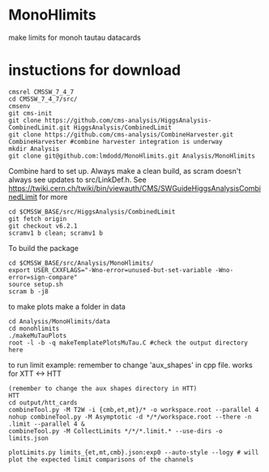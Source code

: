 # MonoHlimits
make limits for monoh tautau datacards

# instuctions for download
```
cmsrel CMSSW_7_4_7
cd CMSSW_7_4_7/src/
cmsenv
git cms-init
git clone https://github.com/cms-analysis/HiggsAnalysis-CombinedLimit.git HiggsAnalysis/CombinedLimit
git clone https://github.com/cms-analysis/CombineHarvester.git CombineHarvester #combine harvester integration is underway 
mkdir Analysis
git clone git@github.com:lmdodd/MonoHlimits.git Analysis/MonoHlimits 
```

Combine hard to set up. Always make a clean build, as scram doesn't always see updates to src/LinkDef.h. See https://twiki.cern.ch/twiki/bin/viewauth/CMS/SWGuideHiggsAnalysisCombinedLimit for more
```
cd $CMSSW_BASE/src/HiggsAnalysis/CombinedLimit
git fetch origin
git checkout v6.2.1
scramv1 b clean; scramv1 b 
```

To build the package
```
cd $CMSSW_BASE/src/Analysis/MonoHlimits/
export USER_CXXFLAGS="-Wno-error=unused-but-set-variable -Wno-error=sign-compare"
source setup.sh
scram b -j8
```



to make plots make a folder in data 
```
cd Analysis/MonoHlimits/data
cd monohlimits
./makeMuTauPlots
root -l -b -q makeTemplatePlotsMuTau.C #check the output directory here 
```


to run limit example: remember to change 'aux_shapes' in cpp file. works for XTT <-> HTT
```
(remember to change the aux shapes directory in HTT)
HTT 
cd output/htt_cards
combineTool.py -M T2W -i {cmb,et,mt}/* -o workspace.root --parallel 4
nohup combineTool.py -M Asymptotic -d */*/workspace.root --there -n .limit --parallel 4 &
combineTool.py -M CollectLimits */*/*.limit.* --use-dirs -o limits.json

plotLimits.py limits_{et,mt,cmb}.json:exp0 --auto-style --logy # will plot the expected limit comparisons of the channels
```
